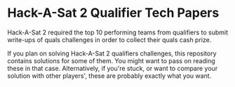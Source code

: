 # Hack-A-Sat 2 Qualifier Tech Papers

Hack-A-Sat 2 required 
the top 10 performing teams from qualifiers 
to submit write-ups of quals challenges
in order to collect their quals cash prize.

If you plan on solving Hack-A-Sat 2 qualifiers challenges, this
repository contains solutions for some of them.
You might want to pass on reading these in that case.
Alternatively, if you're stuck, or want to compare your solution
with other players', these are probably exactly what you want.
